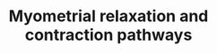 ---
annotations:
- type: Pathway Ontology
  value: signaling pathway
- type: Cell Type Ontology
  value: smooth muscle cell
authors:
- Nsalomonis
- MaintBot
- Khanspers
- Thomas
- MartijnVanIersel
- Mkutmon
- AlexanderPico
- Elisa
- L Dupuis
- Fehrhart
- Eweitz
description: 'This pathway illustrates signaling networks implicated in uterine muscle
  contraction at labor and quiescence throughout gestation (pregnancy). The muscle
  of the uterus, responsible for contractile activity is the myometrium. Genes in
  this pathway are either transcribed in myometrial muscle cells or act upon the myometrium
  to regulate contraction. The left half of this pathway illustrates pathways of myometrial
  relaxation that are active throughout normal gestation. These signaling events act
  to suppress coordinated contractions to prevent the early onset of labor at term,
  largely via activation of the adenylyl-cyclase thrhough G-protein coupled receptors.
  On the right side of this pathway are signaling componets involved in the activation
  of uterine contractions at labor, in particular, activation of calcium mobilization
  via Oxytocin mediated binding to the Oxytocin G-protein coupled receptor. Additional
  genes implicated in this pathway, based on microarray expression profiling of gestation,
  term and postpartum of term mice are also included (e.g., Guca2b, Rdc1, Edg2) have
  also been included. For a detailed description of this pathway see: http://genomebiology.com/2005/6/2/R12.'
last-edited: 2021-05-23
organisms:
- Mus musculus
redirect_from:
- /index.php/Pathway:WP385
- /instance/WP385
schema-jsonld:
- '@context': https://schema.org/
  '@id': https://wikipathways.github.io/pathways/WP385.html
  '@type': Dataset
  creator:
    '@type': Organization
    name: WikiPathways
  description: 'This pathway illustrates signaling networks implicated in uterine
    muscle contraction at labor and quiescence throughout gestation (pregnancy). The
    muscle of the uterus, responsible for contractile activity is the myometrium.
    Genes in this pathway are either transcribed in myometrial muscle cells or act
    upon the myometrium to regulate contraction. The left half of this pathway illustrates
    pathways of myometrial relaxation that are active throughout normal gestation.
    These signaling events act to suppress coordinated contractions to prevent the
    early onset of labor at term, largely via activation of the adenylyl-cyclase thrhough
    G-protein coupled receptors. On the right side of this pathway are signaling componets
    involved in the activation of uterine contractions at labor, in particular, activation
    of calcium mobilization via Oxytocin mediated binding to the Oxytocin G-protein
    coupled receptor. Additional genes implicated in this pathway, based on microarray
    expression profiling of gestation, term and postpartum of term mice are also included
    (e.g., Guca2b, Rdc1, Edg2) have also been included. For a detailed description
    of this pathway see: http://genomebiology.com/2005/6/2/R12.'
  keywords:
  - Rgs19
  - Fernandez-Cobo M, Stewart D, Drujan D, De Maio A.
  - Arrb2
  - ADP
  - Rxfp1
  - CALM2
  - Rgs7
  - Igfbp1
  - Gng8
  - Atf3
  - Ywhah
  - Gngt1
  - Crh
  - Igfbp3
  - Crhr1
  - Prkcg
  - Myl2
  - Prkacb
  - Itpr3
  - Acta1
  - Gnb2
  - Guca2a
  - Actb
  - Igfbp4
  - Oxt
  - Gnb4
  - Rgs1
  - Ywhaq
  - 19. Hunt, J.S. (1994) Biol. Reprod. 50, 461-466
  - Prkch
  - Prkar1a
  - Actg1
  - Rln1
  - Prkar1b
  - Ywhag
  - Rxfp2
  - Gabpb1
  - Mylk2
  - Prkcb
  - Atf5
  - Gng12
  - Nfkb1
  - 'PMID: 10218980</br>Homology Mapping from Homo sapiens to Mus musculus: Original
    ID = L:2551'
  - Il6
  - Slc8a1
  - Gnas
  - Sfn
  - Plcd1
  - Camk2a
  - Ryr3
  - Pkib
  - Ramp1
  - Ywhae
  - Rgs4
  - Rgs18
  - Gng13
  - Rgs16
  - Nos3
  - Adcy8
  - Ackr3
  - Dgkz
  - 22. Dudley, D.Jl, et. Al. (1992) J. Clin. Endocrinol. Metab. 74, 884-889
  - GUCY2E
  - Plcg1
  - Grk6
  - Gng7
  - Sp1
  - Ramp2
  - Oxtr
  - Gsto1
  - Prkcz
  - Camk2b
  - Adcy6
  - Ryr1
  - Arrb1
  - Ywhaz
  - Plcb3
  - Cyclic AMP
  - Sladek SM, Westerhausen-Larson A, Roberts JM.
  - Ramp3
  - Plcg2
  - Calm3
  - Itpr2
  - Itpr1
  - Rgs11
  - 'PMID: 10218980</br>Homology Mapping from Homo sapiens to Mus musculus: Original
    ID = L:2553'
  - Creb3
  - Pkia
  - Adcy4
  - Prkar2b
  - Prkar2a
  - Prkcq
  - Prkcd
  - Gnb1
  - Rgs10
  - Rgs2
  - Gnb3
  - Gng5
  - Actc1
  - ATP
  - Igfbp5
  - Adcy2
  - Cacnb3
  - Adcy1
  - Cyclic GMP
  - Corin
  - 20. Vince, G.S., et al. (1990) J. Immunol. Methods 132, 181-189.
  - Gng2
  - Fos
  - Atf6b
  - Ywhab
  - Calca
  - Ryr2
  - Myl4
  - Grk4
  - Rgs20
  - Gnaq
  - Atf4
  - Ets2
  - Creb1
  - Igfbp2
  - Prkd1
  - Rgs9
  - Rgs17
  - CNN2
  - Gng4
  - PRKACA
  - Rgs14
  - Gucy1a3
  - Adcy9
  - Jun
  - Atf2
  - Grk5
  - '23. Romero, R., et. Al, Am. J. Obstet. Gynecol. 167, 863-872.</br>Homology Mapping
    from Homo sapiens to Mus musculus: Original ID = L:3569'
  - Rgs6
  - Pkig
  - Pde4d
  - 'Rozen F, Russo C, Banville D, Zingg HH PMID: 7816817                                              quote:
    The presence of APREs in the OTR gene promoter suggests that the acute induction
    of OTR expression at the onset of parturition may be a phenomenon mechanistically
    similar to the fast induction of acute phase response genes. This notion is strengthened
    by the observation that the uterus is populated by macrophages and other specific
    lymphocytes (19,20).  Specifically, at term, nearly half of the decidual cells
    are of bone marrow origin (20).  IL-1beta released from macrophages stimulates
    the production and release of IL-6 by uterine stromal cells (21,22).  Moreover,
    IL- is a central pathophysiological mediator of infection-induced premature delivery
    (23), and preterm delivery can be prevented by an IL-1 antagonist in mice (24).  We
    speculate that under physiological as well as phathophysiological conditions,
    inflammatory cytokines are important inducers of labor and that this mechanism
    involves the cytokine-induced transcriptional activation of the OTR gene. :end
    quote'
  - Adm
  - Gja1
  - Gnb5
  - Division of Pediatric Surgery, Johns Hopkins University School of Medicine, Baltimore,
    Maryland 21205, USA.
  - 'Echetebu CO, Ali M, Izban MG, MacKay L, Garfield RE. PMID: 10421804</br>Homology
    Mapping from Homo sapiens to Mus musculus: Original ID = L:4790'
  - Rgs5
  - Adcy5
  - Rgs3
  - Atp2a3
  - Camk2g
  - Atf1
  - Lpar1
  - 'PMID: 10377025</br>Homology Mapping from Homo sapiens to Mus musculus: Original
    ID = L:5021'
  - Gabpa
  - Igfbp6
  - 21. Tabibzadeh, S. (1991) Endocr. Rev, 12, 272-290.
  - 'PMID: 11255234</br>Homology Mapping from Homo sapiens to Mus musculus: Original
    ID = L:6667'
  - Cnn1
  - ACTA2
  - Gng11
  - Maff
  - CALM1
  - Guca2b
  - Gpr182
  - Cald1
  - Adcy7
  - 'PMID: 10377025</br>Homology Mapping from Homo sapiens to Mus musculus: Original
    ID = L:2697'
  - Adcy3
  - Prkce
  - Pde4b
  - Prkca
  - Il1b
  - Atp2a2
  - '23. Romero, R., et. Al, Am. J. Obstet. Gynecol. 167, 863-872.</br>Homology Mapping
    from Homo sapiens to Mus musculus: Original ID = L:3553'
  - Crcp
  - Camk2d
  - Gng3
  - Hoare S, Copland JA, Wood TG, Jeng YJ, Izban MG, Soloff MS.
  - Nos1
  license: CC0
  name: Myometrial relaxation and contraction pathways
seo: CreativeWork
title: Myometrial relaxation and contraction pathways
wpid: WP385
---